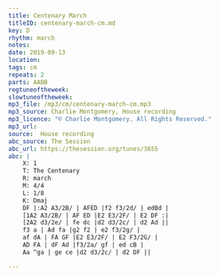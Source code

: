 ```yaml
---
title: Centenary March
titleID: centenary-march-cm.md
key: D
rhythm: march
notes:
date: 2019-09-13
location:
tags: cm
repeats: 2
parts: AABB
regtuneoftheweek:
slowtuneoftheweek:
mp3_file: /mp3/cm/centenary-march-cm.mp3
mp3_source: Charlie Montgomery, House recording
mp3_licence: "© Charlie Montgomery. All Rights Reserved."
mp3_url:
source:  House recording
abc_source: The Session
abc_url: https://thesession.org/tunes/3655
abc: |
    X: 1
    T: The Centenary
    R: march
    M: 4/4
    L: 1/8
    K: Dmaj
    DF |:A2 A3/2B/ | AFED |f2 f3/2d/ | edBd |
    [1A2 A3/2B/ | AF ED |E2 E3/2F/ | E2 DF :|
    [2A2 d3/2e/ | fe dc |d2 d3/2c/ | d2 Ad ||
    f3 a | Ad fa |g2 f2 | e2 f3/2g/ |
    af dA | FA GF |E2 E3/2F/ | E2 F3/2G/ |
    AD FA | dF Ad |f3/2a/ gf | ed cB |
    Aa ^ga | ge ce |d2 d3/2c/ | d2 DF ||

---
```


